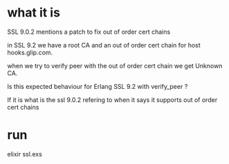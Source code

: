 
# what it is

 SSL 9.0.2 mentions a patch to fix out of order cert chains
 
 in SSL 9.2 we have a root CA and an out of order cert chain
 for host hooks.glip.com.

 when we try to verify peer with the out of order cert chain
 we get Unknown CA.

 Is this expected behaviour for Erlang SSL 9.2 with verify_peer ?

 If it is what is the ssl 9.0.2 refering to when it says it supports
 out of order cert chains



# run
elixir ssl.exs
